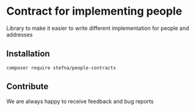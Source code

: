 # Contract for implementing people

Library to make it easier to write different implementation for people and addresses

## Installation

	composer require stefna/people-contracts

## Contribute

We are always happy to receive feedback and bug reports
